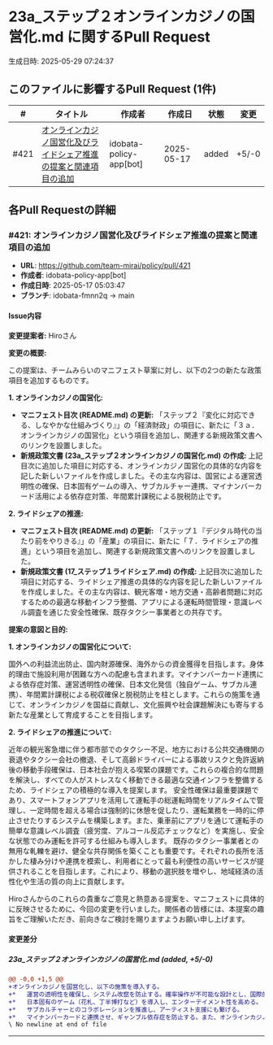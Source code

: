# 23a_ステップ２オンラインカジノの国営化.md に関するPull Request

生成日時: 2025-05-29 07:24:37

## このファイルに影響するPull Request (1件)

| # | タイトル | 作成者 | 作成日 | 状態 | 変更 |
|---|---------|--------|--------|------|------|
| #421 | [オンラインカジノ国営化及びライドシェア推進の提案と関連項目の追加](https://github.com/team-mirai/policy/pull/421) | idobata-policy-app[bot] | 2025-05-17 | added | +5/-0 |

## 各Pull Requestの詳細

### #421: オンラインカジノ国営化及びライドシェア推進の提案と関連項目の追加

- **URL**: https://github.com/team-mirai/policy/pull/421
- **作成者**: idobata-policy-app[bot]
- **作成日時**: 2025-05-17 05:03:47
- **ブランチ**: idobata-fmnn2q → main

#### Issue内容

**変更提案者:** Hiroさん

**変更の概要:**

この提案は、チームみらいのマニフェスト草案に対し、以下の2つの新たな政策項目を追加するものです。

**1. オンラインカジノの国営化:**

*   **マニフェスト目次 (README.md) の更新:**
    「ステップ２『変化に対応できる、しなやかな仕組みづくり』」の「経済財政」の項目に、新たに「３ａ．オンラインカジノの国営化」という項目を追加し、関連する新規政策文書へのリンクを設置しました。
*   **新規政策文書 (23a_ステップ２オンラインカジノの国営化.md) の作成:**
    上記目次に追加した項目に対応する、オンラインカジノ国営化の具体的な内容を記した新しいファイルを作成しました。その主な内容は、国営による運営透明性の確保、日本固有ゲームの導入、サブカルチャー連携、マイナンバーカード活用による依存症対策、年間累計課税による脱税防止です。

**2. ライドシェアの推進:**

*   **マニフェスト目次 (README.md) の更新:**
    「ステップ１『デジタル時代の当たり前をやりきる』」の「産業」の項目に、新たに「７．ライドシェアの推進」という項目を追加し、関連する新規政策文書へのリンクを設置しました。
*   **新規政策文書 (17_ステップ１ライドシェア.md) の作成:**
    上記目次に追加した項目に対応する、ライドシェア推進の具体的な内容を記した新しいファイルを作成しました。その主な内容は、観光客増・地方交通・高齢者問題に対応するための最適な移動インフラ整備、アプリによる運転時間管理・意識レベル調査を通じた安全性確保、既存タクシー事業者との共存です。

**提案の意図と目的:**

**1. オンラインカジノの国営化について:**

国外への利益流出防止、国内財源確保、海外からの資金獲得を目指します。身体的理由で施設利用が困難な方への配慮も含まれます。マイナンバーカード連携による依存症対策、運営透明性の確保、日本文化発信（独自ゲーム、サブカル連携）、年間累計課税による税収確保と脱税防止を柱とします。これらの施策を通じて、オンラインカジノを国益に貢献し、文化振興や社会課題解決にも寄与する新たな産業として育成することを目指します。

**2. ライドシェアの推進について:**

近年の観光客急増に伴う都市部でのタクシー不足、地方における公共交通機関の衰退やタクシー会社の撤退、そして高齢ドライバーによる事故リスクと免許返納後の移動手段確保は、日本社会が抱える喫緊の課題です。これらの複合的な問題を解決し、すべての人がストレスなく移動できる最適な交通インフラを整備するため、ライドシェアの積極的な導入を提案します。
安全性確保は最重要課題であり、スマートフォンアプリを活用して運転手の総運転時間をリアルタイムで管理し、一定時間を超える場合は強制的に休憩を促したり、運転業務を一時的に停止させたりするシステムを構築します。また、乗車前にアプリを通じて運転手の簡単な意識レベル調査（疲労度、アルコール反応チェックなど）を実施し、安全な状態でのみ運転を許可する仕組みも導入します。
既存のタクシー事業者との無用な軋轢を避け、健全な共存関係を築くことも重要です。それぞれの長所を活かした棲み分けや連携を模索し、利用者にとって最も利便性の高いサービスが提供されることを目指します。これにより、移動の選択肢を増やし、地域経済の活性化や生活の質の向上に貢献します。

Hiroさんからのこれらの貴重なご意見と熱意ある提案を、マニフェストに具体的に反映させるために、今回の変更を行いました。関係者の皆様には、本提案の趣旨をご理解いただき、前向きなご検討を賜りますようお願い申し上げます。

#### 変更差分

##### 23a_ステップ２オンラインカジノの国営化.md (added, +5/-0)

```diff
@@ -0,0 +1,5 @@
+オンラインカジノを国営化し、以下の施策を導入する。
+*   運営の透明性を確保し、システム改竄を防止する。確率操作が不可能な設計とし、国際的な信頼を得る。ブラックジャックにおいてはカウンティングができない仕組みとする。
+*   日本固有のゲーム（花札、丁半博打など）を導入し、エンターテイメント性を高める。
+*   サブカルチャーとのコラボレーションを推進し、アーティスト支援にも繋げる。
+*   マイナンバーカードと連携させ、ギャンブル依存症を防止する。また、オンラインカジノの収益に対しては、1年間の累計で課税することで脱税を阻止する。
\ No newline at end of file
```

---

